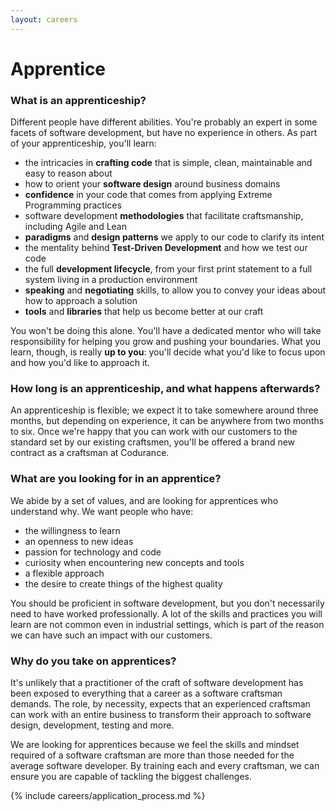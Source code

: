 ```yaml
---
layout: careers
---
```


# Apprentice

### What is an apprenticeship?

Different people have different abilities. You're probably an expert in some facets of software development, but have no experience in others. As part of your apprenticeship, you'll learn:

  * the intricacies in **crafting code** that is simple, clean, maintainable and easy to reason about
  * how to orient your **software design** around business domains
  * **confidence** in your code that comes from applying Extreme Programming practices
  * software development **methodologies** that facilitate craftsmanship, including Agile and Lean
  * **paradigms** and **design patterns** we apply to our code to clarify its intent
  * the mentality behind **Test-Driven Development** and how we test our code
  * the full **development lifecycle**, from your first print statement to a full system living in a production environment
  * **speaking** and **negotiating** skills, to allow you to convey your ideas about how to approach a solution
  * **tools** and **libraries** that help us become better at our craft

You won't be doing this alone. You'll have a dedicated mentor who will take responsibility for helping you grow and pushing your boundaries. What you learn, though, is really **up to you**: you'll decide what you'd like to focus upon and how you'd like to approach it.

### How long is an apprenticeship, and what happens afterwards?

An apprenticeship is flexible; we expect it to take somewhere around three months, but depending on experience, it can be anywhere from two months to six. Once we're happy that you can work with our customers to the standard set by our existing craftsmen, you'll be offered a brand new contract as a craftsman at Codurance.

### What are you looking for in an apprentice?

We abide by a set of values, and are looking for apprentices who understand why. We want people who have:

  * the willingness to learn
  * an openness to new ideas
  * passion for technology and code
  * curiosity when encountering new concepts and tools
  * a flexible approach
  * the desire to create things of the highest quality

You should be proficient in software development, but you don't necessarily need to have worked professionally. A lot of the skills and practices you will learn are not common even in industrial settings, which is part of the reason we can have such an impact with our customers.

### Why do you take on apprentices?

It's unlikely that a practitioner of the craft of software development has been exposed to everything that a career as a software craftsman demands. The role, by necessity, expects that an experienced craftsman can work with an entire business to transform their approach to software design, development, testing and more.

We are looking for apprentices because we feel the skills and mindset required of a software craftsman are more than those needed for the average software developer. By training each and every craftsman, we can ensure you are capable of tackling the biggest challenges.

{% include careers/application_process.md %}
